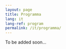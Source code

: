 ```yaml
---
layout: page
title: Programma
lang: it
lang-ref: program
permalink: /it/programma/
---
```


To be added soon...
